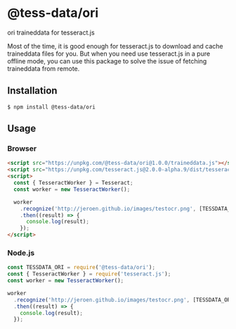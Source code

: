 # @tess-data/ori

ori traineddata for tesseract.js

Most of the time, it is good enough for tesseract.js to download and cache traineddata files for you.
But when you need use tesseract.js in a pure offline mode, you can use this package to solve the issue of fetching traineddata from remote.

## Installation

```
$ npm install @tess-data/ori
```

## Usage

### Browser

```html
<script src="https://unpkg.com/@tess-data/ori@1.0.0/traineddata.js"></script>
<script src="https://unpkg.com/tesseract.js@2.0.0-alpha.9/dist/tesseract.min.js"></script>
<script>
  const { TesseractWorker } = Tesseract;
  const worker = new TesseractWorker();

  worker
    .recognize('http://jeroen.github.io/images/testocr.png', [TESSDATA_ORI])
    .then((result) => {
      console.log(result);
    });
</script>
```

### Node.js

```javascript
const TESSDATA_ORI = require('@tess-data/ori');
const { TesseractWorker } = require('tesseract.js');
const worker = new TesseractWorker();

worker
  .recognize('http://jeroen.github.io/images/testocr.png', [TESSDATA_ORI])
  .then((result) => {
    console.log(result);
  });
```
